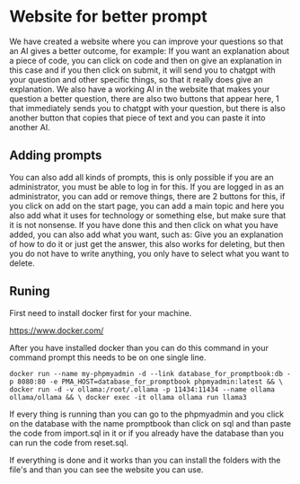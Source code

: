 # Website for better prompt

We have created a website where you can improve your questions so that an AI gives a better outcome, for example: If you want an explanation about a piece of code, you can click on code and then on give an explanation in this case and if you then click on submit, it will send you to chatgpt with your question and other specific things, so that it really does give an explanation. We also have a working AI in the website that makes your question a better question, there are also two buttons that appear here, 1 that immediately sends you to chatgpt with your question, but there is also another button that copies that piece of text and you can paste it into another AI.

## Adding prompts

You can also add all kinds of prompts, this is only possible if you are an administrator, you must be able to log in for this. If you are logged in as an administrator, you can add or remove things, there are 2 buttons for this, if you click on add on the start page, you can add a main topic and here you also add what it uses for technology or something else, but make sure that it is not nonsense. If you have done this and then click on what you have added, you can also add what you want, such as: Give you an explanation of how to do it or just get the answer, this also works for deleting, but then you do not have to write anything, you only have to select what you want to delete.

## Runing

First need to install docker first for your machine.

https://www.docker.com/

After you have installed docker than you can do this command in your command prompt this needs to be on one single line.
>
    docker run --name my-phpmyadmin -d --link database_for_promptbook:db -p 8080:80 -e PMA_HOST=database_for_promptbook phpmyadmin:latest && \ docker run -d -v ollama:/root/.ollama -p 11434:11434 --name ollama ollama/ollama && \ docker exec -it ollama ollama run llama3
If every thing is running than you can go to the phpmyadmin and you click on the database with the name promptbook than click on sql and than paste the code from import.sql in it or if you already have the database than you can run the code from reset.sql.

If everything is done and it works than you can install the folders with the file's and than you can see the website you can use.